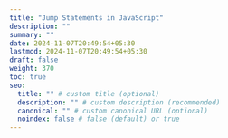 ```yaml
---
title: "Jump Statements in JavaScript"
description: ""
summary: ""
date: 2024-11-07T20:49:54+05:30
lastmod: 2024-11-07T20:49:54+05:30
draft: false
weight: 370
toc: true
seo:
  title: "" # custom title (optional)
  description: "" # custom description (recommended)
  canonical: "" # custom canonical URL (optional)
  noindex: false # false (default) or true
---
```

